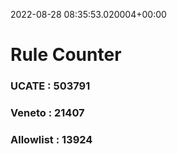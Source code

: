 2022-08-28 08:35:53.020004+00:00
# Rule Counter 
 ### UCATE : 503791

 ### Veneto : 21407

 ### Allowlist : 13924